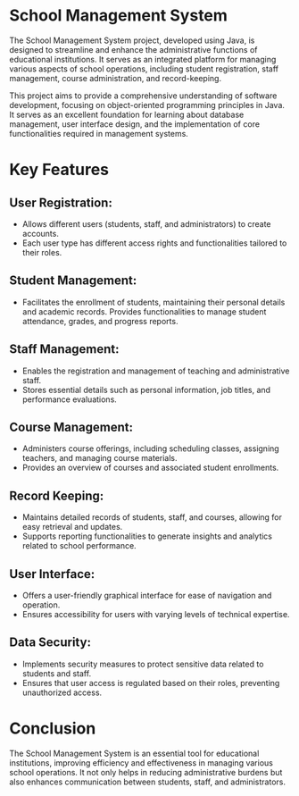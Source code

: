 # School Management System 
  
The School Management System project, developed using Java, is designed to streamline and enhance the administrative functions of educational institutions. It serves as an integrated platform for managing various aspects of school operations, including student registration, staff management, course administration, and record-keeping. 
  
This project aims to provide a comprehensive understanding of software development, focusing on object-oriented programming principles in Java.
It serves as an excellent foundation for learning about database management, user interface design, and the implementation of core functionalities required in management systems.
# Key Features
## User Registration:

- Allows different users (students, staff, and administrators) to create accounts.
- Each user type has different access rights and functionalities tailored to their roles.

## Student Management:

- Facilitates the enrollment of students, maintaining their personal details and academic records.
Provides functionalities to manage student attendance, grades, and progress reports.

## Staff Management:

- Enables the registration and management of teaching and administrative staff.
- Stores essential details such as personal information, job titles, and performance evaluations.

## Course Management:

- Administers course offerings, including scheduling classes, assigning teachers, and managing course materials.
- Provides an overview of courses and associated student enrollments.
  
## Record Keeping:

- Maintains detailed records of students, staff, and courses, allowing for easy retrieval and updates.
- Supports reporting functionalities to generate insights and analytics related to school performance.

## User Interface:

- Offers a user-friendly graphical interface for ease of navigation and operation.
- Ensures accessibility for users with varying levels of technical expertise.

## Data Security:

- Implements security measures to protect sensitive data related to students and staff.
- Ensures that user access is regulated based on their roles, preventing unauthorized access.
  


# Conclusion
The School Management System is an essential tool for educational institutions, improving efficiency and effectiveness in managing various school operations. It not only helps in reducing administrative burdens but also enhances communication between students, staff, and administrators.
